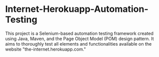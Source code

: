 # Internet-Herokuapp-Automation-Testing
This project is a Selenium-based automation testing framework created using Java, Maven, and the Page Object Model (POM) design pattern. It aims to thoroughly test all elements and functionalities available on the website "the-internet.herokuapp.com."
